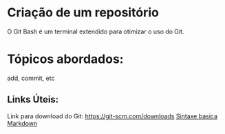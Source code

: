 # Criação de um repositório
O Git Bash é um terminal extendido para otimizar o uso do Git.

# Tópicos abordados:
add, commit, etc

## Links Úteis:
Link para download do Git: https://git-scm.com/downloads
[Sintaxe basica Markdown](https://www.markdownguide.org/basic-syntax/)